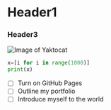 # Header1
### Header3

![Image of Yaktocat](https://octodex.github.com/images/yaktocat.png)

``` python
x=[i for i in range(1000)]
print(x)
```

- [ ] Turn on GitHub Pages
- [ ] Outline my portfolio
- [ ] Introduce myself to the world
